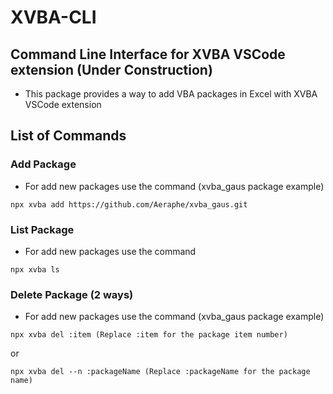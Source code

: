 # XVBA-CLI

## Command Line Interface for XVBA VSCode extension (Under Construction)

- This package provides a way to add VBA packages in Excel with XVBA VSCode extension

## List of Commands

### Add Package

- For add new packages use the command (xvba_gaus package example)

```
npx xvba add https://github.com/Aeraphe/xvba_gaus.git

```

### List Package

- For add new packages use the command

```
npx xvba ls

```

### Delete Package (2 ways)

- For add new packages use the command (xvba_gaus package example)

```
npx xvba del :item (Replace :item for the package item number)

```

or

```
npx xvba del --n :packageName (Replace :packageName for the package name)

```
